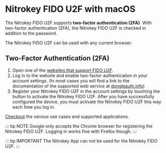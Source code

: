 # Nitrokey FIDO U2F with macOS

The Nitrokey FIDO U2F supports **two-factor authentication (2FA)**. 
With two-factor authentication (2FA), the Nitrokey FIDO U2F is checked in addition to the password.

The Nitrokey FIDO U2F can be used with any current browser.

## Two-Factor Authentication (2FA)

1. Open one of the [websites that support FIDO U2F](https://www.dongleauth.info/).
2. Log in to the website and enable two-factor authentication in your account settings. (In most cases you will find a link to the documentation of the supported web service at [dongleauth.info](https://www.dongleauth.info/))
3. Register your Nitrokey FIDO U2F in the account settings by touching the button to activate the Nitrokey FIDO U2F. After you have successfully configured the device, you must activate the Nitrokey FIDO U2F this way each time you log in.

[Checkout](https://www.nitrokey.com/documentation/applications#p:nitrokey-fido2-u2f&os:all) the various use cases and supported applications.

::: tip NOTE
Google only accepts the Chrome browser for registering the Nitrokey FIDO U2F. Logging in works fine with Firefox though.
:::

::: tip IMPORTANT
The Nitrokey App can not be used for the Nitrokey FIDO U2F.
:::